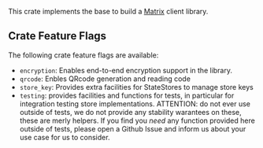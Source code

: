 This crate implements the base to build a [Matrix](https://matrix.org/) client
library.

## Crate Feature Flags

The following crate feature flags are available:

* `encryption`: Enables end-to-end encryption support in the library.
* `qrcode`: Enbles QRcode generation and reading code
* `store_key`: Provides extra facilities for StateStores to manage store keys 
* `testing`: provides facilities and functions for tests, in particular for integration testing store implementations. ATTENTION: do not ever use outside of tests, we do not provide any stability warantees on these, these are merly helpers. If you find you _need_ any function provided here outside of tests, please open a Github Issue and inform us about your use case for us to consider.